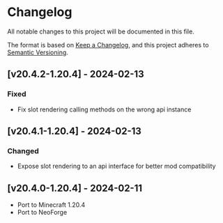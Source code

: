 # Changelog
All notable changes to this project will be documented in this file.

The format is based on [Keep a Changelog](https://keepachangelog.com/en/1.0.0/),
and this project adheres to [Semantic Versioning](https://semver.org/spec/v2.0.0.html).

## [v20.4.2-1.20.4] - 2024-02-13
### Fixed
- Fix slot rendering calling methods on the wrong api instance

## [v20.4.1-1.20.4] - 2024-02-13
### Changed
- Expose slot rendering to an api interface for better mod compatibility

## [v20.4.0-1.20.4] - 2024-02-11
- Port to Minecraft 1.20.4
- Port to NeoForge
